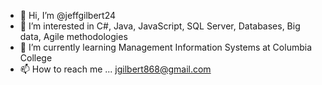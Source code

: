 - 👋 Hi, I’m @jeffgilbert24
- 👀 I’m interested in C#, Java, JavaScript, SQL Server, Databases, Big data, Agile methodologies  
- 🌱 I’m currently learning Management Information Systems at Columbia College
- 📫 How to reach me ... jgilbert868@gmail.com

<!---
jeffgilbert24/jeffgilbert24 is a ✨ special ✨ repository because its `README.md` (this file) appears on your GitHub profile.
You can click the Preview link to take a look at your changes.
--->
